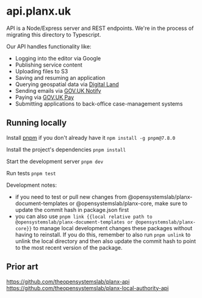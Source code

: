 # api.planx.uk

API is a Node/Express server and REST endpoints. We're in the process of migrating this directory to Typescript.

Our API handles functionality like:

- Logging into the editor via Google
- Publishing service content
- Uploading files to S3
- Saving and resuming an application
- Querying geospatial data via [Digital Land](https://www.planning.data.gov.uk/)
- Sending emails via [GOV.UK Notify](https://www.notifications.service.gov.uk/)
- Paying via [GOV.UK Pay](https://www.payments.service.gov.uk/)
- Submitting applications to back-office case-management systems

## Running locally

Install [pnpm](https://pnpm.io) if you don't already have it `npm install -g pnpm@7.8.0`

Install the project's dependencies `pnpm install`

Start the development server `pnpm dev`

Run tests `pnpm test`

Development notes:

- if you need to test or pull new changes from @opensystemslab/planx-document-templates or @opensystemslab/planx-core, make sure to update the commit hash in package.json first
- you can also use `pnpm link {{local relative path to @opensystemslab/planx-document-templates or @opensystemslab/planx-core}}` to manage local development changes these packages without having to reinstall. If you do this, remember to also run `pnpm unlink` to unlink the local directory and then also update the commit hash to point to the most recent version of the package.

## Prior art

https://github.com/theopensystemslab/planx-api
https://github.com/theopensystemslab/planx-local-authority-api
